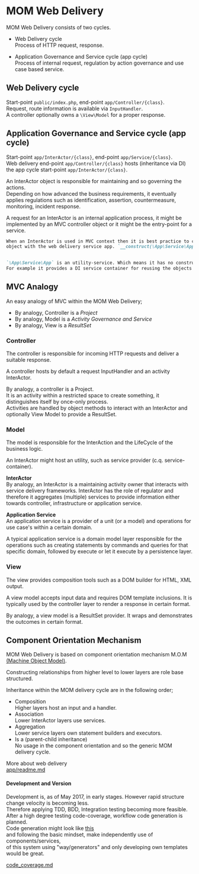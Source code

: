 # MOM Web Delivery

MOM Web Delivery consists of two cycles.


   
+ Web Delivery cycle   
Process of HTTP request, response. 


+ Application Governance and Service cycle (app cycle)  
Process of internal request, regulation by action governance and use case based service. 


## Web Delivery cycle
Start-point `public/index.php`, end-point `app/Controller/{class}`.   
Request, route information is available via `InputHandler`.  
A controller optionally owns a `\View\Model` for a proper response.
   

## Application Governance and Service cycle (app cycle)
Start-point `app/InterActor/{class}`, end-point `app/Service/{class}`.   
Web delivery end-point `app/Controller/{class}` hosts (inheritance via DI) the app cycle start-point `app/InterActor/{class}`.

An InterActor object is responsible for maintaining and so governing the actions.  
Depending on how advanced the business requirements, 
it eventually applies regulations such as identification, assertion, countermeasure, monitoring, incident response.
  
A request for an InterActor is an internal application process, it might be implemented by an MVC controller object or
it might be the entry-point for a service.

```markdown
When an InterActor is used in MVC context then it is best practice to construct the InterActor 
object with the web delivery service app. `__construct(\App\Service\App $app)`.     
 

`\App\Service\App` is an utility-service. Which means it has no construction and higher grade dependencies to operate.  
For example it provides a DI service container for reusing the objects efficiently.
```

## MVC Analogy  
An easy analogy of MVC within the MOM Web Delivery;  

+ By analogy, Controller is a *Project*
+ By analogy, Model is a *Activity Governance and Service*
+ By analogy, View is a *ResultSet*

### Controller
The controller is responsible for incoming HTTP requests and deliver a suitable response.  

A controller hosts by default a request InputHandler and an activity InterActor.  


By analogy, a controller is a Project.  
It is an activity within a restricted space to create something, 
it distinguishes itself by once-only process.  
Activities are handled by object methods to interact with an InterActor and optionally View Model to provide a ResultSet.  

### Model
The model is responsible for the InterAction and the LifeCycle of the business logic.  

An InterActor might host an utility, such as service provider (c.q. service-container).  

**InterActor**   
By analogy, an InterActor is a maintaining activity owner that interacts with service delivery frameworks.
InterActor has the role of regulator and therefore it aggregates (multiple) services 
to provide information either towards controller, infrastructure or application service. 
  
**Application Service**   
An application service is a provider of a unit (or a model) and operations for use case's within a certain domain.  
 
A typical application service is a domain model layer responsible for the operations such as creating statements 
by commands and queries for that specific domain, followed by execute or let it execute by a persistence layer.
 
### View
The view provides composition tools such as a DOM builder for HTML, XML output.  

A view model accepts input data and requires DOM template inclusions. 
It is typically used by the controller layer to render a response in certain format.  

By analogy, a view model is a ResultSet provider.
It wraps and demonstrates the outcomes in certain format.


## Component Orientation Mechanism
MOM Web Delivery is based on component orientation mechanism M.O.M [(Machine Object Model)](http://webist.nl/articles/machine-object-model.md).
 
Constructing relationships from higher level to lower layers 
are role base structured.   

Inheritance within the MOM delivery cycle are in the following order;
 + Composition  
 Higher layers host an input and a handler.
 + Association  
 Lower InterActor layers use services.
 + Aggregation  
 Lower service layers own statement builders and executors.
 + Is a (parent-child inheritance)   
 No usage in the component orientation and so the generic MOM delivery cycle. 

  
More about web delivery  
[app/readme.md](app/readme.md)

#### Development and Version 
Development is, as of May 2017, in early stages. 
However rapid structure change velocity is becoming less.  
Therefore applying TDD, BDD, Integration testing becoming more feasible.  
After a high degree testing code-coverage, workflow code generation is planned.  
Code generation might look like [this](https://dl.dropboxusercontent.com/u/774859/Work/Laravel-4-Generators/Get-Started-With-Laravel-Custom-Generators.mp4)   
and following the basic mindset, make independently use of components/services,  
of this system using "way/generators" and only developing own templates would be great.

[code_coverage.md](code_coverage.md)



  

